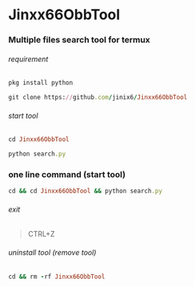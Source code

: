 # Jinxx66ObbTool
### Multiple files search tool for termux

###### requirement
```ruby
pkg install python
```
```ruby
git clone https://github.com/jinix6/Jinxx66ObbTool
```

###### start tool
```ruby
cd Jinxx66ObbTool
```
```ruby
python search.py
```

### one line command (start tool)
```ruby
cd && cd Jinxx66ObbTool && python search.py
```

###### exit
> CTRL+Z

###### uninstall tool (remove tool)
```ruby
cd && rm -rf Jinxx66ObbTool
```
